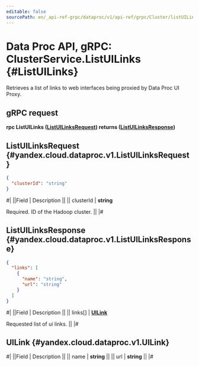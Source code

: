 ```yaml
---
editable: false
sourcePath: en/_api-ref-grpc/dataproc/v1/api-ref/grpc/Cluster/listUILinks.md
---
```


# Data Proc API, gRPC: ClusterService.ListUILinks {#ListUILinks}

Retrieves a list of links to web interfaces being proxied by Data Proc UI Proxy.

## gRPC request

**rpc ListUILinks ([ListUILinksRequest](#yandex.cloud.dataproc.v1.ListUILinksRequest)) returns ([ListUILinksResponse](#yandex.cloud.dataproc.v1.ListUILinksResponse))**

## ListUILinksRequest {#yandex.cloud.dataproc.v1.ListUILinksRequest}

```json
{
  "clusterId": "string"
}
```

#|
||Field | Description ||
|| clusterId | **string**

Required. ID of the Hadoop cluster. ||
|#

## ListUILinksResponse {#yandex.cloud.dataproc.v1.ListUILinksResponse}

```json
{
  "links": [
    {
      "name": "string",
      "url": "string"
    }
  ]
}
```

#|
||Field | Description ||
|| links[] | **[UILink](#yandex.cloud.dataproc.v1.UILink)**

Requested list of ui links. ||
|#

## UILink {#yandex.cloud.dataproc.v1.UILink}

#|
||Field | Description ||
|| name | **string** ||
|| url | **string** ||
|#
